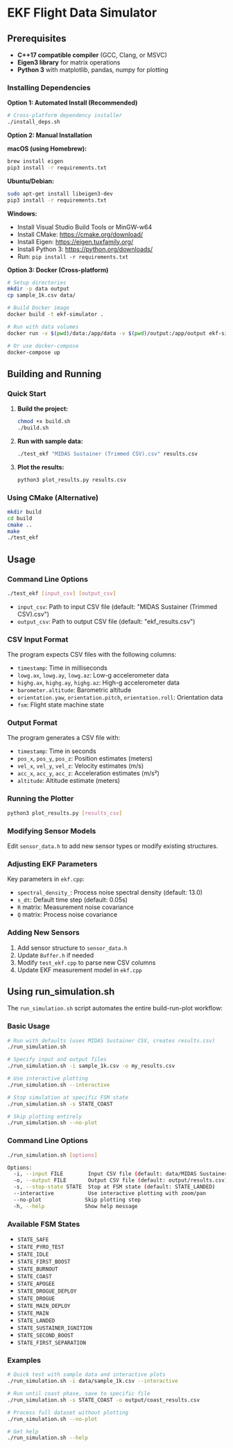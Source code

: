 # EKF Flight Data Simulator

## Prerequisites

- **C++17 compatible compiler** (GCC, Clang, or MSVC)
- **Eigen3 library** for matrix operations
- **Python 3** with matplotlib, pandas, numpy for plotting

### Installing Dependencies

**Option 1: Automated Install (Recommended)**
```bash
# Cross-platform dependency installer
./install_deps.sh
```

**Option 2: Manual Installation**

**macOS (using Homebrew):**
```bash
brew install eigen
pip3 install -r requirements.txt
```

**Ubuntu/Debian:**
```bash
sudo apt-get install libeigen3-dev
pip3 install -r requirements.txt
```

**Windows:**
- Install Visual Studio Build Tools or MinGW-w64
- Install CMake: https://cmake.org/download/
- Install Eigen: https://eigen.tuxfamily.org/
- Install Python 3: https://python.org/downloads/
- Run: `pip install -r requirements.txt`

**Option 3: Docker (Cross-platform)**
```bash
# Setup directories
mkdir -p data output
cp sample_1k.csv data/

# Build Docker image
docker build -t ekf-simulator .

# Run with data volumes
docker run -v $(pwd)/data:/app/data -v $(pwd)/output:/app/output ekf-simulator

# Or use docker-compose
docker-compose up
```

## Building and Running

### Quick Start

1. **Build the project:**
   ```bash
   chmod +x build.sh
   ./build.sh
   ```

2. **Run with sample data:**
   ```bash
   ./test_ekf "MIDAS Sustainer (Trimmed CSV).csv" results.csv
   ```

3. **Plot the results:**
   ```bash
   python3 plot_results.py results.csv
   ```

### Using CMake (Alternative)

```bash
mkdir build
cd build
cmake ..
make
./test_ekf
```

## Usage

### Command Line Options

```bash
./test_ekf [input_csv] [output_csv]
```

- `input_csv`: Path to input CSV file (default: "MIDAS Sustainer (Trimmed CSV).csv")
- `output_csv`: Path to output CSV file (default: "ekf_results.csv")

### CSV Input Format

The program expects CSV files with the following columns:
- `timestamp`: Time in milliseconds
- `lowg.ax`, `lowg.ay`, `lowg.az`: Low-g accelerometer data
- `highg.ax`, `highg.ay`, `highg.az`: High-g accelerometer data
- `barometer.altitude`: Barometric altitude
- `orientation.yaw`, `orientation.pitch`, `orientation.roll`: Orientation data
- `fsm`: Flight state machine state

### Output Format

The program generates a CSV file with:
- `timestamp`: Time in seconds
- `pos_x`, `pos_y`, `pos_z`: Position estimates (meters)
- `vel_x`, `vel_y`, `vel_z`: Velocity estimates (m/s)
- `acc_x`, `acc_y`, `acc_z`: Acceleration estimates (m/s²)
- `altitude`: Altitude estimate (meters)

### Running the Plotter

```bash
python3 plot_results.py [results_csv]
```

### Modifying Sensor Models

Edit `sensor_data.h` to add new sensor types or modify existing structures.

### Adjusting EKF Parameters

Key parameters in `ekf.cpp`:
- `spectral_density_`: Process noise spectral density (default: 13.0)
- `s_dt`: Default time step (default: 0.05s)
- `R` matrix: Measurement noise covariance
- `Q` matrix: Process noise covariance

### Adding New Sensors

1. Add sensor structure to `sensor_data.h`
2. Update `Buffer.h` if needed
3. Modify `test_ekf.cpp` to parse new CSV columns
4. Update EKF measurement model in `ekf.cpp`

## Using run_simulation.sh

The `run_simulation.sh` script automates the entire build-run-plot workflow:

### Basic Usage

```bash
# Run with defaults (uses MIDAS Sustainer CSV, creates results.csv)
./run_simulation.sh

# Specify input and output files
./run_simulation.sh -i sample_1k.csv -o my_results.csv

# Use interactive plotting
./run_simulation.sh --interactive

# Stop simulation at specific FSM state
./run_simulation.sh -s STATE_COAST

# Skip plotting entirely
./run_simulation.sh --no-plot
```

### Command Line Options

```bash
./run_simulation.sh [options]

Options:
  -i, --input FILE        Input CSV file (default: data/MIDAS Sustainer (Trimmed CSV).csv)
  -o, --output FILE       Output CSV file (default: output/results.csv)
  -s, --stop-state STATE  Stop at FSM state (default: STATE_LANDED)
  --interactive           Use interactive plotting with zoom/pan
  --no-plot              Skip plotting step
  -h, --help             Show help message
```

### Available FSM States

- `STATE_SAFE`
- `STATE_PYRO_TEST`
- `STATE_IDLE`
- `STATE_FIRST_BOOST`
- `STATE_BURNOUT`
- `STATE_COAST`
- `STATE_APOGEE`
- `STATE_DROGUE_DEPLOY`
- `STATE_DROGUE`
- `STATE_MAIN_DEPLOY`
- `STATE_MAIN`
- `STATE_LANDED`
- `STATE_SUSTAINER_IGNITION`
- `STATE_SECOND_BOOST`
- `STATE_FIRST_SEPARATION`

### Examples

```bash
# Quick test with sample data and interactive plots
./run_simulation.sh -i data/sample_1k.csv --interactive

# Run until coast phase, save to specific file
./run_simulation.sh -s STATE_COAST -o output/coast_results.csv

# Process full dataset without plotting
./run_simulation.sh --no-plot

# Get help
./run_simulation.sh --help
```


